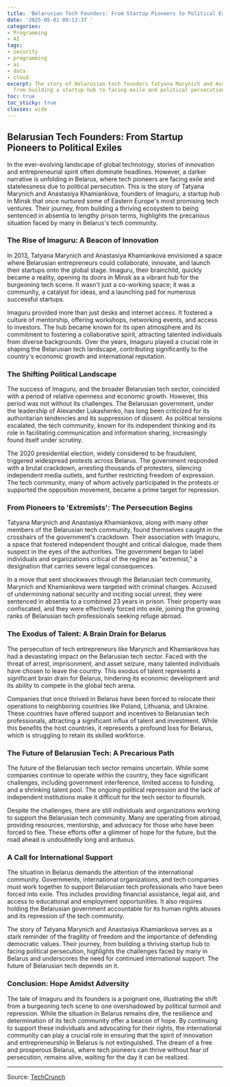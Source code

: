 ```yaml
---
title: 'Belarusian Tech Founders: From Startup Pioneers to Political Exiles'
date: '2025-05-01 09:13:37 '
categories:
- Programming
- AI
tags:
- security
- programming
- ai
- data
- cloud
excerpt: The story of Belarusian tech founders Tatyana Marynich and Anastasiya Khamiankova,
  from building a startup hub to facing exile and political persecution.
toc: true
toc_sticky: true
classes: wide
---
```


## Belarusian Tech Founders: From Startup Pioneers to Political Exiles

In the ever-evolving landscape of global technology, stories of innovation and entrepreneurial spirit often dominate headlines. However, a darker narrative is unfolding in Belarus, where tech pioneers are facing exile and statelessness due to political persecution. This is the story of Tatyana Marynich and Anastasiya Khamiankova, founders of Imaguru, a startup hub in Minsk that once nurtured some of Eastern Europe's most promising tech ventures. Their journey, from building a thriving ecosystem to being sentenced in absentia to lengthy prison terms, highlights the precarious situation faced by many in Belarus's tech community.

### The Rise of Imaguru: A Beacon of Innovation

In 2013, Tatyana Marynich and Anastasiya Khamiankova envisioned a space where Belarusian entrepreneurs could collaborate, innovate, and launch their startups onto the global stage. Imaguru, their brainchild, quickly became a reality, opening its doors in Minsk as a vibrant hub for the burgeoning tech scene. It wasn't just a co-working space; it was a community, a catalyst for ideas, and a launching pad for numerous successful startups.

Imaguru provided more than just desks and internet access. It fostered a culture of mentorship, offering workshops, networking events, and access to investors. The hub became known for its open atmosphere and its commitment to fostering a collaborative spirit, attracting talented individuals from diverse backgrounds. Over the years, Imaguru played a crucial role in shaping the Belarusian tech landscape, contributing significantly to the country's economic growth and international reputation.

### The Shifting Political Landscape

The success of Imaguru, and the broader Belarusian tech sector, coincided with a period of relative openness and economic growth. However, this period was not without its challenges. The Belarusian government, under the leadership of Alexander Lukashenko, has long been criticized for its authoritarian tendencies and its suppression of dissent. As political tensions escalated, the tech community, known for its independent thinking and its role in facilitating communication and information sharing, increasingly found itself under scrutiny.

The 2020 presidential election, widely considered to be fraudulent, triggered widespread protests across Belarus. The government responded with a brutal crackdown, arresting thousands of protesters, silencing independent media outlets, and further restricting freedom of expression. The tech community, many of whom actively participated in the protests or supported the opposition movement, became a prime target for repression.

### From Pioneers to 'Extremists': The Persecution Begins

Tatyana Marynich and Anastasiya Khamiankova, along with many other members of the Belarusian tech community, found themselves caught in the crosshairs of the government's crackdown. Their association with Imaguru, a space that fostered independent thought and critical dialogue, made them suspect in the eyes of the authorities. The government began to label individuals and organizations critical of the regime as "extremist," a designation that carries severe legal consequences.

In a move that sent shockwaves through the Belarusian tech community, Marynich and Khamiankova were targeted with criminal charges. Accused of undermining national security and inciting social unrest, they were sentenced in absentia to a combined 23 years in prison. Their property was confiscated, and they were effectively forced into exile, joining the growing ranks of Belarusian tech professionals seeking refuge abroad.

### The Exodus of Talent: A Brain Drain for Belarus

The persecution of tech entrepreneurs like Marynich and Khamiankova has had a devastating impact on the Belarusian tech sector. Faced with the threat of arrest, imprisonment, and asset seizure, many talented individuals have chosen to leave the country. This exodus of talent represents a significant brain drain for Belarus, hindering its economic development and its ability to compete in the global tech arena.

Companies that once thrived in Belarus have been forced to relocate their operations to neighboring countries like Poland, Lithuania, and Ukraine. These countries have offered support and incentives to Belarusian tech professionals, attracting a significant influx of talent and investment. While this benefits the host countries, it represents a profound loss for Belarus, which is struggling to retain its skilled workforce.

### The Future of Belarusian Tech: A Precarious Path

The future of the Belarusian tech sector remains uncertain. While some companies continue to operate within the country, they face significant challenges, including government interference, limited access to funding, and a shrinking talent pool. The ongoing political repression and the lack of independent institutions make it difficult for the tech sector to flourish.

Despite the challenges, there are still individuals and organizations working to support the Belarusian tech community. Many are operating from abroad, providing resources, mentorship, and advocacy for those who have been forced to flee. These efforts offer a glimmer of hope for the future, but the road ahead is undoubtedly long and arduous.

### A Call for International Support

The situation in Belarus demands the attention of the international community. Governments, international organizations, and tech companies must work together to support Belarusian tech professionals who have been forced into exile. This includes providing financial assistance, legal aid, and access to educational and employment opportunities. It also requires holding the Belarusian government accountable for its human rights abuses and its repression of the tech community.

The story of Tatyana Marynich and Anastasiya Khamiankova serves as a stark reminder of the fragility of freedom and the importance of defending democratic values. Their journey, from building a thriving startup hub to facing political persecution, highlights the challenges faced by many in Belarus and underscores the need for continued international support. The future of Belarusian tech depends on it.

### Conclusion: Hope Amidst Adversity

The tale of Imaguru and its founders is a poignant one, illustrating the shift from a burgeoning tech scene to one overshadowed by political turmoil and repression. While the situation in Belarus remains dire, the resilience and determination of its tech community offer a beacon of hope. By continuing to support these individuals and advocating for their rights, the international community can play a crucial role in ensuring that the spirit of innovation and entrepreneurship in Belarus is not extinguished. The dream of a free and prosperous Belarus, where tech pioneers can thrive without fear of persecution, remains alive, waiting for the day it can be realized.


---

Source: [TechCrunch](https://techcrunch.com/2025/05/01/branded-extremists-for-building-startups-belarusian-tech-pioneers-face-a-stateless-life-in-exile/)